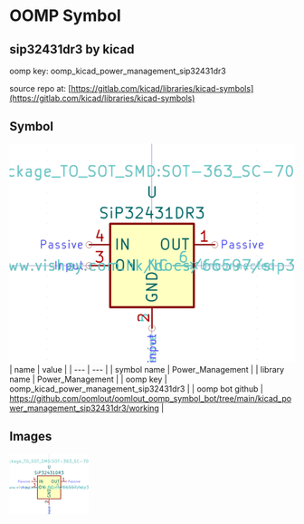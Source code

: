 # OOMP Symbol  
## sip32431dr3  by kicad  
  
oomp key: oomp_kicad_power_management_sip32431dr3  
  
source repo at: [https://gitlab.com/kicad/libraries/kicad-symbols](https://gitlab.com/kicad/libraries/kicad-symbols)  
## Symbol  
  
[![working.png](working_600.png)](working.png)  
| name | value | 
| --- | --- | 
| symbol name | Power_Management | 
| library name | Power_Management | 
| oomp key | oomp_kicad_power_management_sip32431dr3 | 
| oomp bot github | https://github.com/oomlout/oomlout_oomp_symbol_bot/tree/main/kicad_power_management_sip32431dr3/working | 
## Images  
  
[![working.png](working_140.png)](working.png)  

